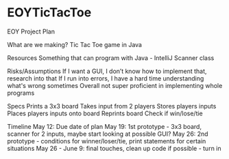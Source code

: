 # EOYTicTacToe
EOY Project Plan

What are we making?
Tic Tac Toe game in Java

Resources
Something that can program with Java - IntelliJ
Scanner class

Risks/Assumptions
If I want a GUI, I don’t know how to implement that, research into that
If I run into errors, I have a hard time understanding what's wrong sometimes
Overall not super proficient in implementing whole programs

Specs
Prints a 3x3 board
Takes input from 2 players
Stores players inputs
Places players inputs onto board
Reprints board
Check if win/lose/tie

Timeline
May 12: Due date of plan
May 19: 1st prototype - 3x3 board, scanner for 2 inputs, maybe start looking at possible GUI?
May 26: 2nd prototype - conditions for winner/loser/tie, print statements for certain situations
May 26 - June 9: final touches, clean up code if possible - turn in
